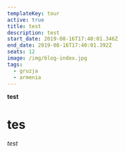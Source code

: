 ```yaml
---
templateKey: tour
active: true
title: test
description: test
start_date: 2019-08-16T17:40:01.346Z
end_date: 2019-08-16T17:40:01.392Z
seats: 12
image: /img/blog-index.jpg
tags:
  - gruzja
  - armenia
---
```

**test**

# tes

_test_
